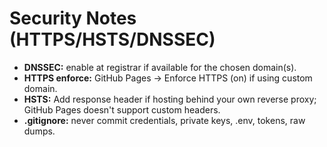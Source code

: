 # Security Notes (HTTPS/HSTS/DNSSEC)

- **DNSSEC:** enable at registrar if available for the chosen domain(s).
- **HTTPS enforce:** GitHub Pages -> Enforce HTTPS (on) if using custom domain.
- **HSTS:** Add response header if hosting behind your own reverse proxy; GitHub Pages doesn't support custom headers.
- **.gitignore:** never commit credentials, private keys, .env, tokens, raw dumps.
